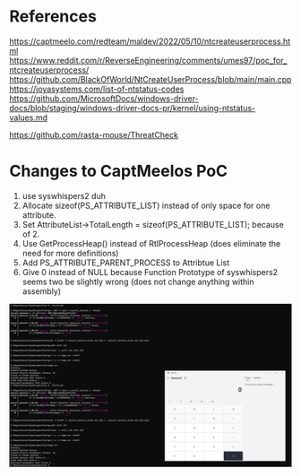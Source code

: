 # References

https://captmeelo.com/redteam/maldev/2022/05/10/ntcreateuserprocess.html
https://www.reddit.com/r/ReverseEngineering/comments/umes97/poc_for_ntcreateuserprocess/
https://github.com/BlackOfWorld/NtCreateUserProcess/blob/main/main.cpp
https://joyasystems.com/list-of-ntstatus-codes
https://github.com/MicrosoftDocs/windows-driver-docs/blob/staging/windows-driver-docs-pr/kernel/using-ntstatus-values.md

https://github.com/rasta-mouse/ThreatCheck

# Changes to CaptMeelos PoC

1. use syswhispers2 duh
2. Allocate sizeof(PS_ATTRIBUTE_LIST) instead of only space for one attribute.
3. Set AttributeList->TotalLength = sizeof(PS_ATTRIBUTE_LIST); because of 2.
4. Use GetProcessHeap() instead of RtlProcessHeap (does eliminate the need for more definitions)
5. Add PS_ATTRIBUTE_PARENT_PROCESS to Attribtue List
6. Give 0 instead of NULL because Function Prototype of syswhispers2 seems two be slightly wrong (does not change anything within assembly)

![alt text](image.png)